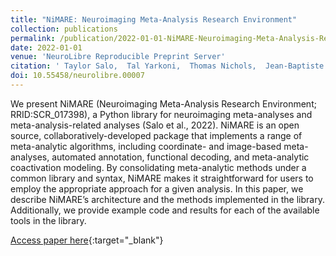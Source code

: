 ```yaml
---
title: "NiMARE: Neuroimaging Meta-Analysis Research Environment"
collection: publications
permalink: /publication/2022-01-01-NiMARE-Neuroimaging-Meta-Analysis-Research-Environment
date: 2022-01-01
venue: 'NeuroLibre Reproducible Preprint Server'
citation: ' Taylor Salo,  Tal Yarkoni,  Thomas Nichols,  Jean-Baptiste Poline,  Murat Bilgel,  Katherine Bottenhorn,  Dorota Jarecka,  James Kent,  Adam Kimbler,  Dylan Nielson,  Kendra Oudyk,  Julio Peraza,  Alexandre Pérez,  Puck Reeders,  Julio Yanes,  Angela Laird, &quot;NiMARE: Neuroimaging Meta-Analysis Research Environment.&quot; NeuroLibre Reproducible Preprint Server, 2022.'
doi: 10.55458/neurolibre.00007
---
```


We present NiMARE (Neuroimaging Meta-Analysis Research Environment; RRID:SCR_017398), a Python library for neuroimaging meta-analyses and meta-analysis-related analyses (Salo et al., 2022). NiMARE is an open source, collaboratively-developed package that implements
a range of meta-analytic algorithms, including coordinate- and image-based meta-analyses, automated annotation, functional decoding, and meta-analytic coactivation modeling. By consolidating meta-analytic methods under a common library and syntax, NiMARE makes
it straightforward for users to employ the appropriate approach for a given analysis. In this paper, we describe NiMARE’s architecture and the methods implemented in the library. Additionally, we provide example code and results for each of the available tools in the library.

[Access paper here](https://neurolibre.github.io/preprints/neurolibre.00007/10.55458.neurolibre.00007.pdf){:target="_blank"}